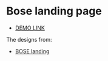 # Bose landing page

- [DEMO LINK](https://svyatoslavyatsenko.github.io/Bose_layout/)

The designs from:
- [BOSE landing](https://www.figma.com/file/OMjQNb3hg1LKMV4OwyQ3Ao/BOSE?node-id=0%3A1)

